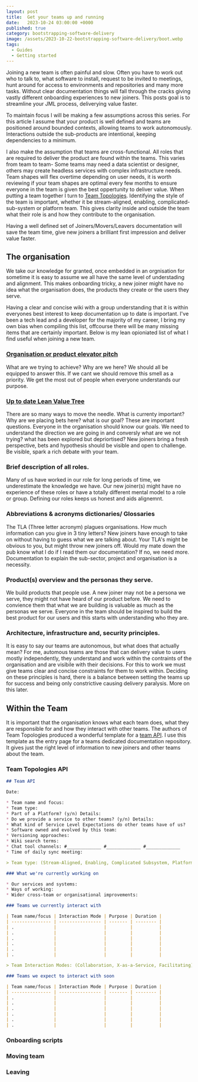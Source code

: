 ```yaml
---
layout: post
title:  Get your teams up and running
date:   2023-10-24 03:00:00 +0000
published: true
category: bootstrapping-software-delivery
image: /assets/2023-10-22-bootstrapping-software-delivery/boot.webp
tags:
  - Guides
  - Getting started
---
```


Joining a new team is often painful and slow. Often you have to work out who to talk to, what software to install, request to be invited to meetings, hunt around for access to environments and repositories and many more tasks. Without clear documentation things will fall through the cracks giving vastly different onboarding experiences to new joiners. This posts goal is to streamline your JML process, deliverying value faster.

<!--more-->

To maintain focus I will be making a few assumptions across this series. For this article I assume that your product is well defined and teams are positioned around bounded contexts, allowing teams to work autonomously. Interactions outside the sub-products are intentional, keeping dependencies to a minimum. 


I also make the assumption that teams are cross-functional. All roles that are required to deliver the product are found within the teams. This varies from team to team- Some teams may need a data scientist or designer, others may create headless services with complex infrastructure needs. Team shapes will flex overtime depending on user needs, it is worth reviewing if your team shapes are optimal every few months to ensure everyone in the team is given the best oppertunity to deliver value. When putting a team together I turn to [Team Topologies](https://teamtopologies.com/”). Identifying the style of the team is important, whether it be stream-aligned, enabling, complicated-sub-system or platform team. This gives clarity inside and outside the team what their role is and how they contribute to the organisation.

Having a well defined set of Joiners/Movers/Leavers documentation will save the team time, give new joiners a brilliant first impression and deliver value faster.

## The organisation

We take our knowledge for granted, once embedded in an orgnisation for sometime it is easy to assume we all have the same level of understading and alignment. This makes onboarding tricky, a new joiner might have no idea what the organisation does, the products they create or the users they serve.

Having a clear and concise wiki with a group understanding that it is within everyones best interest to keep documentation up to date is important. I've been a tech lead and a developer for the majority of my career, I bring my own bias when compiling this list, offcourse there will be many missing items that are certainly important. Below is my lean opioniated list of what I find useful when joining a new team.

### [Organisation or product elevator pitch](https://www.mindtools.com/aofwxxv/crafting-an-elevator-pitch)

What are we trying to achieve? Why are we here? We should all be equipped to answer this. If we cant we should remove this smell as a priority. We get the most out of people when everyone understands our purpose.

### [Up to date Lean Value Tree](https://www.thoughtworks.com/insights/blog/digital-transformation/how-to-brew-a-perfect-strategy-responsibly-part-one)

There are so many ways to move the needle. What is currenty important? Why are we placing bets here? what is our goal? These are important questions. Everyone in the organisation should know our goals. We need to understand the direction we are going in and conversly what are we not trying? what has been explored but depriortised? New joiners bring a fresh perspective, bets and hypothesis should be visible and open to challenge. Be visible, spark a rich debate with your team.

### Brief description of all roles.

Many of us have worked in our role for long periods of time, we underestimate the knowledge we have. Our new joiner(s) might have no experience of these roles or have a totally different mental model to a role or group. Defining our roles keeps us honest and aids alignemnt.

### Abbreviations & acronyms dictionaries/ Glossaries

The TLA (Three letter acronym) plagues organisations. How much information can you give in 3 tiny letters? New joiners have enough to take on without having to guess what we are talking about. Your TLA's might be obvious to you, but might throw new joiners off. Would my mate down the pub know what I do if I read them our documentation? If no, we need more. Documentation to explain the sub-sector, project and organisation is a necessity.

### Product(s) overview and the personas they serve.

We build products that people use. A new joiner may not be a persona we serve, they might not have heard of our product before. We need to convience them that what we are building is valuable as much as the personas we serve. Everyone in the team should be inspired to build the best product for our users and this starts with understanding who they are.

### Architecture, infrastructure and, security principles.

It is easy to say our teams are autonomous, but what does that actually mean? For me, automous teams are those that can delivery value to users mostly independently, they understand and work within the contraints of the organisation and are visibile with their decisions. For this to work we must give teams clear and concise constraints for them to work within. Deciding on these principles is hard, there is a balance between setting the teams up for success and being only constrictive causing delivery paralysis. More on this later.

## Within the Team

It is important that the organisation knows what each team does, what they are responsible for and how they interact with other teams. The authors of Team Topologies produced a wonderful template for a [team API](https://github.com/TeamTopologies/Team-API-template). I use this template as the entry page for a teams dedicated documentation repository. It gives just the right level of information to new joiners and other teams about the team. 

### Team Topologies API

``` markdown
## Team API

Date:

* Team name and focus:
* Team type:
* Part of a Platform? (y/n) Details:
* Do we provide a service to other teams? (y/n) Details:
* What kind of Service Level Expectations do other teams have of us?
* Software owned and evolved by this team:
* Versioning approaches:
* Wiki search terms:
* Chat tool channels: #_____________ #_____________ #_____________
* Time of daily sync meeting:

> Team type: (Stream-Aligned, Enabling, Complicated Subsystem, Platform)

### What we're currently working on

* Our services and systems:
* Ways of working:
* Wider cross-team or organisational improvements:

### Teams we currently interact with

| Team name/focus | Interaction Mode | Purpose | Duration |
| --------------- | ---------------- | ------- | -------- |
| .               |                  |         |          |
| .               |                  |         |          |
| .               |                  |         |          |
| .               |                  |         |          |
| .               |                  |         |          |
| .               |                  |         |          |

> Team Interaction Modes: (Collaboration, X-as-a-Service, Facilitating)

### Teams we expect to interact with soon

| Team name/focus | Interaction Mode | Purpose | Duration |
| --------------- | ---------------- | ------- | -------- |
| .               |                  |         |          |
| .               |                  |         |          |
| .               |                  |         |          |
| .               |                  |         |          |
| .               |                  |         |          |
| .               |                  |         |          |


```

### Onboarding scripts

### Moving team

### Leaving
